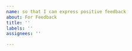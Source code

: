 ```yaml
---
name: so that I can express positive feedback
about: For Feedback
title: ''
labels: ''
assignees: ''

---
```



